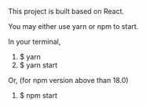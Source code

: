 This project is built based on React.

You may either use yarn or npm to start.

In your terminal,
1. $ yarn
2. $ yarn start

Or, (for npm version above than 18.0)
1. $ npm start